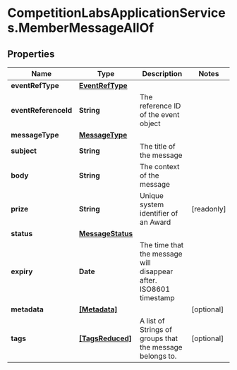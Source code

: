 # CompetitionLabsApplicationServices.MemberMessageAllOf

## Properties

Name | Type | Description | Notes
------------ | ------------- | ------------- | -------------
**eventRefType** | [**EventRefType**](EventRefType.md) |  | 
**eventReferenceId** | **String** | The reference ID of the event object | 
**messageType** | [**MessageType**](MessageType.md) |  | 
**subject** | **String** | The title of the message | 
**body** | **String** | The context of the message | 
**prize** | **String** | Unique system identifier of an Award | [readonly] 
**status** | [**MessageStatus**](MessageStatus.md) |  | 
**expiry** | **Date** | The time that the message will disappear after. ISO8601 timestamp | 
**metadata** | [**[Metadata]**](Metadata.md) |  | [optional] 
**tags** | [**[TagsReduced]**](TagsReduced.md) | A list of Strings of groups that the message belongs to. | [optional] 


